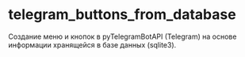 # telegram_buttons_from_database
Создание меню и кнопок в pyTelegramBotAPI (Telegram) на основе информации хранящейся в базе данных (sqlite3).
